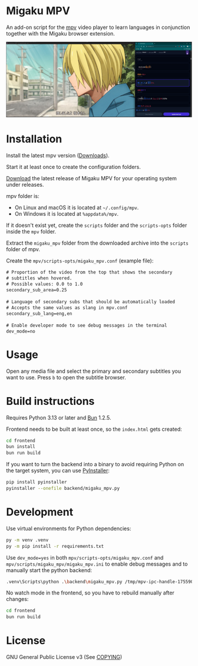 # Migaku MPV

An add-on script for the [mpv](https://mpv.io/) video player to learn languages in conjunction together with the Migaku
browser extension.

![Example](./.github/image.jpeg)

# Installation

Install the latest mpv version ([Downloads](https://mpv.io/installation/)).

Start it at least once to create the configuration folders.

[Download](https://github.com/migaku-official/migaku-mpv/releases/latest) the latest release of Migaku MPV for your
operating system under releases.

mpv folder is:

- On Linux and macOS it is located at `~/.config/mpv`.
- On Windows it is located at `%appdata%/mpv`.

If it doesn't exist yet, create the `scripts` folder and the `scripts-opts` folder inside the `mpv` folder.

Extract the `migaku_mpv` folder from the downloaded archive into the `scripts` folder of mpv.

Create the `mpv/scripts-opts/migaku_mpv.conf` (example file):

```
# Proportion of the video from the top that shows the secondary
# subtitles when hovered.
# Possible values: 0.0 to 1.0
secondary_sub_area=0.25

# Language of secondary subs that should be automatically loaded
# Accepts the same values as slang in mpv.conf
secondary_sub_lang=eng,en

# Enable developer mode to see debug messages in the terminal
dev_mode=no
```

# Usage

Open any media file and select the primary and secondary subtitles you want to use. Press `b` to open the subtitle
browser.

# Build instructions

Requires Python 3.13 or later and [Bun](https://bun.sh/) 1.2.5.

Frontend needs to be built at least once, so the `index.html` gets created:

```bash
cd frontend
bun install
bun run build
```

If you want to turn the backend into a binary to avoid requiring Python on the target system, you can
use [PyInstaller](https://www.pyinstaller.org/):

```bash
pip install pyinstaller
pyinstaller --onefile backend/migaku_mpv.py
```

# Development

Use virtual environments for Python dependencies:

```bash
py -m venv .venv
py -m pip install -r requirements.txt
```

Use `dev_mode=yes` in both `mpv/scripts-opts/migaku_mpv.conf` and `mpv/scripts/migaku_mpv/migaku_mpv.ini` to enable
debug messages and to
manually start the python backend:

```bash
.venv\Scripts\python .\backend\migaku_mpv.py /tmp/mpv-ipc-handle-1755906001
````

No watch mode in the frontend, so you have to rebuild manually after changes:

```bash
cd frontend
bun run build
```

# License

GNU General Public License v3 (See [COPYING](./COPYING))